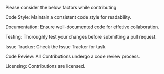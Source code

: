 Please consider the below factors while contributing

Code Style:
Maintain a consistent code style for readability.

Documentation:
Ensure well-documented code for effetive collaboration.

Testing:
Thoroughly test your changes before submitting a pull request.

Issue Tracker:
Check the Issue Tracker for task.

Code Review:
All Contributions undergo a code review process.

Licensing:
Contributions are licensed.
